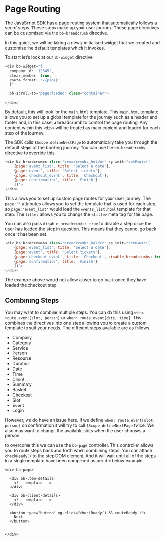 # Page Routing

The JavaScript SDK has a page routing system that automatically follows a set of steps. These steps make up your user journey. These page directives can be customised via the `bb-breadcrumb` directive.

In this guide, we will be taking a newly initialised widget that we created and customise the default templates which it invokes.

To start let's look at our `bb-widget` directive

```js
<div bb-widget="{
  company_id: '12345',
  clear_member: true,
  route_format: '/{page}'
  }" 

  bb-scroll-to="page:loaded" class="container">
   
</div>
```

By default, this will look for the `main.html` template. This `main.html` template allows you to set up a global template for the journey such as a header and footer and, in this case, a breadcrumb to control the page routing. Any content within this `<div>` will be treated as main content and loaded for each step of the journey.

The SDK calls `$Scope.defineNextPage` to automatically take you through the default steps of the booking journey. You can use the `bb-breadcrumbs` directive to override this.

```js
<div bb-breadcrumbs class="breadcrumbs_holder" ng-init="setRoute([
    {page:'event_list', title: 'Select a date'},
    {page:'event', title: 'Select tickets'},
    {page:'checkout_event', title: 'Checkout'},
    {page:'confirmation', title: 'Finish'}
    ])">
</div>
```

This allows you to set up custom page routes for your user journey. The `page:''` attributes allows you to set the template that is used for each step, so `page:'event_list'` would load the `events_list.html` template for that step. The `title:` allows you to change the `<title>` meta tag for the page.

You can also pass `disable_breadcrumbs: true` to disable a step once the user has loaded the step in question. This means that they cannot go back once it has been set.

```js
<div bb-breadcrumbs class="breadcrumbs_holder" ng-init="setRoute([
    {page:'event_list', title: 'Select a date'},
    {page:'event', title: 'Select tickets'},
    {page:'checkout_event', title: 'Checkout', disable_breadcrumbs: true},
    {page:'confirmation', title: 'Finish'}
    ])">
</div>
```

The example above would not allow a user to go back once they have loaded the checkout step.

## Combining Steps

You may want to combine multiple steps. You can do this using `when: route.event[slot, person]` or `when: route.event[date, time]`. This combines the directives into one step allowing you to create a custom template to suit your needs. The different steps available are as follows.

- Company
- Category
- Service
- Person
- Resource
- Duration
- Date
- Time
- Client
- Summary
- Basket 
- Checkout 
- Slot
- Event
- Login

However, we do have an issue here. If we define `when: route.event[slot, person]` on confirmation it will try to call `$Scope.defineNextPage` twice. We also may want to change the available slots when the user chooses a person.

to overcome this we can use the `bb-page` controller. This controller allows you to route steps back and forth when combining steps. You can attach `checkReady()` to the step DOM element. And it will wait until all of the steps in a single template have been completed as per the below example.

```
<div bb-page>

  <div bb-item-details>
    <!-- template -->
  </div>

  <div bb-client-details>
    <!-- template -->
  </div>

  <button type="button" ng-click="checkReady() && routeReady()">
    Next
  </button>


</div>
```
